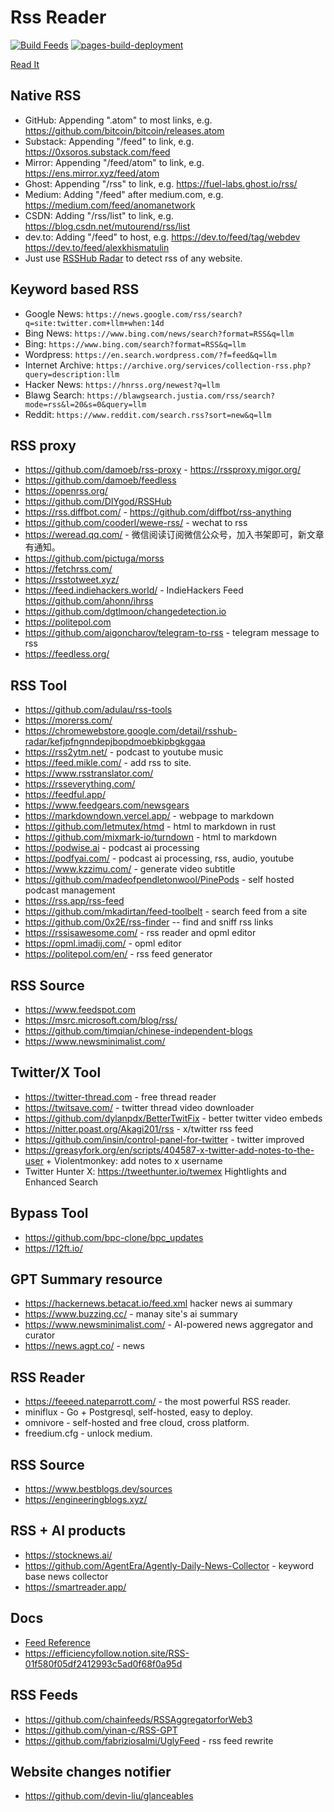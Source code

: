 # Rss Reader

[![Build Feeds](https://github.com/Akagi201/rss/actions/workflows/ci.yaml/badge.svg)](https://github.com/Akagi201/rss/actions/workflows/ci.yaml) [![pages-build-deployment](https://github.com/Akagi201/rss/actions/workflows/pages/pages-build-deployment/badge.svg)](https://github.com/Akagi201/rss/actions/workflows/pages/pages-build-deployment)

[Read It](https://akagi201.github.io/rss)

## Native RSS

* GitHub: Appending ".atom" to most links, e.g. <https://github.com/bitcoin/bitcoin/releases.atom>
* Substack: Appending "/feed" to link, e.g. <https://0xsoros.substack.com/feed>
* Mirror: Appending "/feed/atom" to link, e.g. <https://ens.mirror.xyz/feed/atom>
* Ghost: Appending "/rss" to link, e.g. <https://fuel-labs.ghost.io/rss/>
* Medium: Adding "/feed" after medium.com, e.g. <https://medium.com/feed/anomanetwork>
* CSDN: Adding "/rss/list" to link, e.g. <https://blog.csdn.net/mutourend/rss/list>
* dev.to: Adding "/feed" to host, e.g. <https://dev.to/feed/tag/webdev> <https://dev.to/feed/alexkhismatulin>
* Just use [RSSHub Radar](https://chromewebstore.google.com/detail/kefjpfngnndepjbopdmoebkipbgkggaa) to detect rss of any website.

## Keyword based RSS

* Google News: `https://news.google.com/rss/search?q=site:twitter.com+llm+when:14d`
* Bing News: `https://www.bing.com/news/search?format=RSS&q=llm`
* Bing: `https://www.bing.com/search?format=RSS&q=llm`
* Wordpress: `https://en.search.wordpress.com/?f=feed&q=llm`
* Internet Archive: `https://archive.org/services/collection-rss.php?query=description:llm`
* Hacker News: `https://hnrss.org/newest?q=llm`
* Blawg Search: `https://blawgsearch.justia.com/rss/search?mode=rss&l=20&s=0&query=llm`
* Reddit: `https://www.reddit.com/search.rss?sort=new&q=llm`

## RSS proxy

* <https://github.com/damoeb/rss-proxy> - <https://rssproxy.migor.org/>
* <https://github.com/damoeb/feedless>
* <https://openrss.org/>
* <https://github.com/DIYgod/RSSHub>
* <https://rss.diffbot.com/> - <https://github.com/diffbot/rss-anything>
* <https://github.com/cooderl/wewe-rss/> - wechat to rss
* <https://weread.qq.com/> - 微信阅读订阅微信公众号，加入书架即可，新文章有通知。
* <https://github.com/pictuga/morss>
* <https://fetchrss.com/>
* <https://rsstotweet.xyz/>
* <https://feed.indiehackers.world/> - IndieHackers Feed <https://github.com/ahonn/ihrss>
* <https://github.com/dgtlmoon/changedetection.io>
* <https://politepol.com>
* <https://github.com/aigoncharov/telegram-to-rss> - telegram message to rss
* <https://feedless.org/>

## RSS Tool

* <https://github.com/adulau/rss-tools>
* <https://morerss.com/>
* <https://chromewebstore.google.com/detail/rsshub-radar/kefjpfngnndepjbopdmoebkipbgkggaa>
* <https://rss2ytm.net/> - podcast to youtube music
* <https://feed.mikle.com/> - add rss to site.
* <https://www.rsstranslator.com/>
* <https://rsseverything.com/>
* <https://feedful.app/>
* <https://www.feedgears.com/newsgears>
* <https://markdowndown.vercel.app/> - webpage to markdown
* <https://github.com/letmutex/htmd> - html to markdown in rust
* <https://github.com/mixmark-io/turndown> - html to markdown
* <https://podwise.ai> - podcast ai processing
* <https://podfyai.com/> - podcast ai processing, rss, audio, youtube
* <https://www.kzzimu.com/> - generate video subtitle
* <https://github.com/madeofpendletonwool/PinePods> - self hosted podcast management
* <https://rss.app/rss-feed>
* <https://github.com/mkadirtan/feed-toolbelt> - search feed from a site
* <https://github.com/0x2E/rss-finder> -- find and sniff rss links
* <https://rssisawesome.com/> - rss reader and opml editor
* <https://opml.imadij.com/> - opml editor
* <https://politepol.com/en/> - rss feed generator

## RSS Source

* <https://www.feedspot.com>
* <https://msrc.microsoft.com/blog/rss/>
* <https://github.com/timqian/chinese-independent-blogs>
* <https://www.newsminimalist.com/>

## Twitter/X Tool

* <https://twitter-thread.com> - free thread reader
* <https://twitsave.com/> - twitter thread video downloader
* <https://github.com/dylanpdx/BetterTwitFix> - better twitter video embeds
* <https://nitter.poast.org/Akagi201/rss> - x/twitter rss feed
* <https://github.com/insin/control-panel-for-twitter> - twitter improved
* <https://greasyfork.org/en/scripts/404587-x-twitter-add-notes-to-the-user> + Violentmonkey: add notes to x username
* Twitter Hunter X: <https://tweethunter.io/twemex> Hightlights and Enhanced Search

## Bypass Tool

* <https://github.com/bpc-clone/bpc_updates>
* <https://12ft.io/>

## GPT Summary resource

* <https://hackernews.betacat.io/feed.xml> hacker news ai summary
* <https://www.buzzing.cc/> - manay site's ai summary
* <https://www.newsminimalist.com/> - AI-powered news aggregator and curator
* <https://news.agpt.co/> - news

## RSS Reader

* <https://feeeed.nateparrott.com/> - the most powerful RSS reader.
* miniflux - Go + Postgresql, self-hosted, easy to deploy.
* omnivore - self-hosted and free cloud, cross platform.
* freedium.cfg - unlock medium.

## RSS Source

* <https://www.bestblogs.dev/sources>
* <https://engineeringblogs.xyz/>

## RSS + AI products

* <https://stocknews.ai/>
* <https://github.com/AgentEra/Agently-Daily-News-Collector> - keyword base news collector
* <https://smartreader.app/>

## Docs

* [Feed Reference](https://github.com/osmoscraft/osmosfeed/blob/master/docs/osmosfeed-yaml-reference.md)
* <https://efficiencyfollow.notion.site/RSS-01f580f05df2412993c5ad0f68f0a95d>

## RSS Feeds

* <https://github.com/chainfeeds/RSSAggregatorforWeb3>
* <https://github.com/yinan-c/RSS-GPT>
* <https://github.com/fabriziosalmi/UglyFeed> - rss feed rewrite

## Website changes notifier

* <https://github.com/devin-liu/glanceables>
